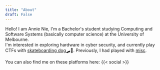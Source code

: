 ```yaml
---
title: "About"
draft: False
---
```

Hello! I am Annie Nie, I'm a Bachelor's student studying Computing and Software Systems (basically computer science) at the University of Melbourne.  
I'm interested in exploring hardware in cyber security, and currently play CTFs with [skateboarding dog](https://ctftime.org/team/140575)🛹🐶. Previously, I had played with [misc](https://ctftime.org/team/109523).

You can also find me on these platforms here:
{{< social >}}
